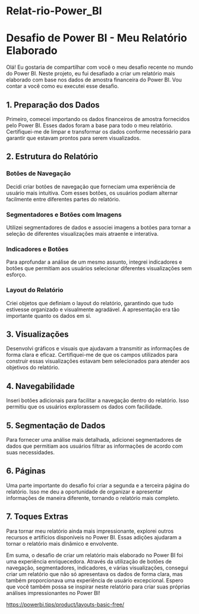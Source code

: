 # Relat-rio-Power_BI

# Desafio de Power BI - Meu Relatório Elaborado

Olá! Eu gostaria de compartilhar com você o meu desafio recente no mundo do Power BI. Neste projeto, eu fui desafiado a criar um relatório mais elaborado com base nos dados de amostra financeira do Power BI. Vou contar a você como eu executei esse desafio.

## 1. Preparação dos Dados

Primeiro, comecei importando os dados financeiros de amostra fornecidos pelo Power BI. Esses dados foram a base para todo o meu relatório. Certifiquei-me de limpar e transformar os dados conforme necessário para garantir que estavam prontos para serem visualizados.

## 2. Estrutura do Relatório

### Botões de Navegação
Decidi criar botões de navegação que forneciam uma experiência de usuário mais intuitiva. Com esses botões, os usuários podiam alternar facilmente entre diferentes partes do relatório.

### Segmentadores e Botões com Imagens
Utilizei segmentadores de dados e associei imagens a botões para tornar a seleção de diferentes visualizações mais atraente e interativa.

### Indicadores e Botões
Para aprofundar a análise de um mesmo assunto, integrei indicadores e botões que permitiam aos usuários selecionar diferentes visualizações sem esforço.

### Layout do Relatório
Criei objetos que definiam o layout do relatório, garantindo que tudo estivesse organizado e visualmente agradável. A apresentação era tão importante quanto os dados em si.

## 3. Visualizações

Desenvolvi gráficos e visuais que ajudavam a transmitir as informações de forma clara e eficaz. Certifiquei-me de que os campos utilizados para construir essas visualizações estavam bem selecionados para atender aos objetivos do relatório.

## 4. Navegabilidade

Inseri botões adicionais para facilitar a navegação dentro do relatório. Isso permitiu que os usuários explorassem os dados com facilidade.

## 5. Segmentação de Dados

Para fornecer uma análise mais detalhada, adicionei segmentadores de dados que permitiam aos usuários filtrar as informações de acordo com suas necessidades.

## 6. Páginas

Uma parte importante do desafio foi criar a segunda e a terceira página do relatório. Isso me deu a oportunidade de organizar e apresentar informações de maneira diferente, tornando o relatório mais completo.

## 7. Toques Extras

Para tornar meu relatório ainda mais impressionante, explorei outros recursos e artifícios disponíveis no Power BI. Essas adições ajudaram a tornar o relatório mais dinâmico e envolvente.

Em suma, o desafio de criar um relatório mais elaborado no Power BI foi uma experiência enriquecedora. Através da utilização de botões de navegação, segmentadores, indicadores, e várias visualizações, consegui criar um relatório que não só apresentava os dados de forma clara, mas também proporcionava uma experiência de usuário excepcional. Espero que você também possa se inspirar neste relatório para criar suas próprias análises impressionantes no Power BI!

https://powerbi.tips/product/layouts-basic-free/
